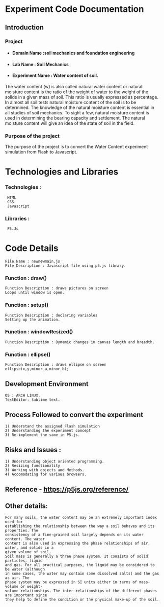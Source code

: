 # Experiment Code Documentation 

## Introduction

### Project
* #### Domain Name :soil mechanics and foundation engineering
* #### Lab Name :  Soil Mechanics
* #### Experiment Name : Water content of soil.

The water content (w) is also called natural water content or natural moisture
content is the ratio of the weight of water to the weight of the solids in a given mass of
soil. This ratio is usually expressed as percentage.
In almost all soil tests natural moisture content of the soil is to be determined.
The knowledge of the natural moisture content is essential in all studies of soil
mechanics. To sight a few, natural moisture content is used in determining the bearing
capacity and settlement. The natural moisture content will give an idea of the state of
soil in the field.

### Purpose of the project
The purpose of the project is to convert the Water Content experiment simulation from Flash to Javascript. 

# Technologies and Libraries 
### Technologies :
	 HTML
	 CSS
	 Javascript
### Libraries : 
	 P5.Js

# Code Details 
	File Name : newnewmain.js
	File Description : Javascript file using p5.js library.

### Function : draw()
	Function Description : draws pictures on screen
	Loops until window is open.

### Function : setup()
	Function Description : declaring variables
	Setting up the animation.

### Function : windowResized()
	Function Description : Dynamic changes in canvas length and breadth. 


### Function : ellipse()
	Function Description : draws ellipse on screen
	ellipse(x,y,minor_a,minor_b);

## Development Environment
	OS : ARCH LINUX.
	TextEditor: Sublime text.

## Process Followed to convert the experiment 
	1) Understand the assigned Flash simulation
	2) Understanding the experiment concept
	3) Re-implement the same in P5.js.

## Risks and Issues :
	1) Understanding object oriented programming.
	2) Resizing functionality
	3) Working with objects and Methods.
	4) Accomodating for various browsers.


## Reference - https://p5js.org/reference/

## Other details:
	For many soils, the water content may be an extremely important index used for
	establishing the relationship between the way a soil behaves and its properties. The
	consistency of a fine-grained soil largely depends on its water content. The water
	content is also used in expressing the phase relationships of air, water, and solids in a
	given volume of soil.
	Soil mass is generally a three phase system. It consists of solid particles, liquid
	and gas. For all practical purposes, the liquid may be considered to be water (although
	in some cases, the water may contain some dissolved salts) and the gas as air. The
	phase system may be expressed in SI units either in terms of mass-volume or weight-
	volume relationships. The inter relationships of the different phases are important since
	they help to define the condition or the physical make-up of the soil.

